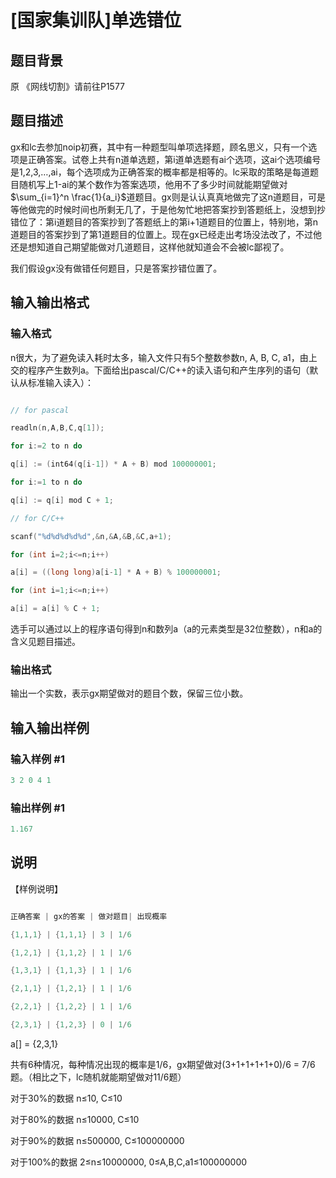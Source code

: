 # [国家集训队]单选错位

## 题目背景

原 《网线切割》请前往P1577

## 题目描述

gx和lc去参加noip初赛，其中有一种题型叫单项选择题，顾名思义，只有一个选项是正确答案。试卷上共有n道单选题，第i道单选题有ai个选项，这ai个选项编号是1,2,3,…,ai，每个选项成为正确答案的概率都是相等的。lc采取的策略是每道题目随机写上1-ai的某个数作为答案选项，他用不了多少时间就能期望做对$\sum_{i=1}^n \frac{1}{a_i}$道题目。gx则是认认真真地做完了这n道题目，可是等他做完的时候时间也所剩无几了，于是他匆忙地把答案抄到答题纸上，没想到抄错位了：第i道题目的答案抄到了答题纸上的第i+1道题目的位置上，特别地，第n道题目的答案抄到了第1道题目的位置上。现在gx已经走出考场没法改了，不过他还是想知道自己期望能做对几道题目，这样他就知道会不会被lc鄙视了。

我们假设gx没有做错任何题目，只是答案抄错位置了。

## 输入输出格式

### 输入格式

n很大，为了避免读入耗时太多，输入文件只有5个整数参数n, A, B, C, a1，由上交的程序产生数列a。下面给出pascal/C/C++的读入语句和产生序列的语句（默认从标准输入读入）：

```cpp

// for pascal

readln(n,A,B,C,q[1]);

for i:=2 to n do

q[i] := (int64(q[i-1]) * A + B) mod 100000001;

for i:=1 to n do

q[i] := q[i] mod C + 1;

// for C/C++

scanf("%d%d%d%d%d",&n,&A,&B,&C,a+1);

for (int i=2;i<=n;i++)

a[i] = ((long long)a[i-1] * A + B) % 100000001;

for (int i=1;i<=n;i++)

a[i] = a[i] % C + 1;

```

选手可以通过以上的程序语句得到n和数列a（a的元素类型是32位整数），n和a的含义见题目描述。

### 输出格式

输出一个实数，表示gx期望做对的题目个数，保留三位小数。

## 输入输出样例

### 输入样例 #1

```cpp
3 2 0 4 1
```


### 输出样例 #1

```cpp
1.167

```
## 说明

【样例说明】

```cpp

正确答案 | gx的答案 | 做对题目| 出现概率

{1,1,1} | {1,1,1} | 3 | 1/6

{1,2,1} | {1,1,2} | 1 | 1/6

{1,3,1} | {1,1,3} | 1 | 1/6

{2,1,1} | {1,2,1} | 1 | 1/6

{2,2,1} | {1,2,2} | 1 | 1/6

{2,3,1} | {1,2,3} | 0 | 1/6

```

a[] = {2,3,1}

共有6种情况，每种情况出现的概率是1/6，gx期望做对(3+1+1+1+1+0)/6 = 7/6题。（相比之下，lc随机就能期望做对11/6题）

对于30%的数据 n≤10, C≤10

对于80%的数据 n≤10000, C≤10

对于90%的数据 n≤500000, C≤100000000

对于100%的数据 2≤n≤10000000, 0≤A,B,C,a1≤100000000

